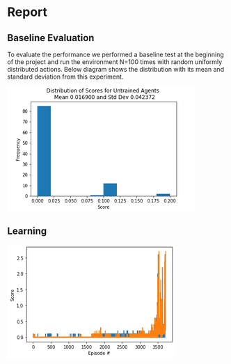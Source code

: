 # Report 

## Baseline Evaluation
To evaluate the performance we performed a baseline test at the beginning of the project and run the environment N=100 times with random uniformly distributed actions. Below diagram shows the distribution with its mean and standard deviation from this experiment.

![Baseline Tennis](tennis_baseline.png)



## Learning

![Learning](learning_multi_ddpg.png)
